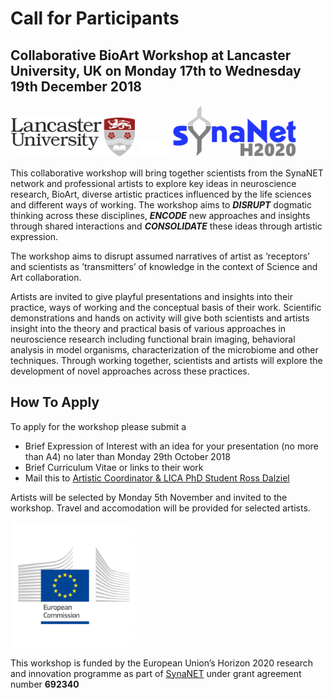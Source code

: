 
# Call for Participants

## Collaborative BioArt Workshop at **Lancaster University, UK** on **Monday 17th to Wednesday 19th December 2018**

<img src="https://raw.githubusercontent.com/cheapjack/DisruptEncodeConsolidate/master/media/LancsACLogo.png" width="200">
<img src="https://raw.githubusercontent.com/cheapjack/DisruptEncodeConsolidate/master/media/space.png" width="50">
<img src="https://raw.githubusercontent.com/cheapjack/DisruptEncodeConsolidate/master/media/synaNetLogo.png" width="200">

This collaborative workshop will bring together scientists from the SynaNET network and professional artists to explore key ideas in neuroscience research, BioArt, diverse artistic practices influenced by the life sciences and different ways of working. The workshop aims to ***DISRUPT*** dogmatic thinking across these disciplines, ***ENCODE*** new approaches and insights through shared interactions and ***CONSOLIDATE*** these ideas through artistic expression.

The workshop aims to disrupt assumed narratives of artist as ‘receptors’ and scientists as ’transmitters’ of knowledge in the context of Science and Art collaboration.

Artists are invited to give playful presentations and insights into their practice, ways of working and the conceptual basis of their work. Scientific demonstrations and hands on activity will give both scientists and artists insight into the theory and practical basis of various approaches in neuroscience research including functional brain imaging, behavioral analysis in model organisms, characterization of the microbiome and other techniques. Through working together, scientists and artists will explore the development of novel approaches across these practices.


## How To Apply

To apply for the workshop please submit a
 * Brief Expression of Interest with an idea for your presentation (no more than A4) no later than Monday 29th October 2018 
 * Brief Curriculum Vitae or links to their work
 * Mail this to <a href="mailto:r.dalziel@lancaster.ac.uk?subject=Disrupt, Encode, Consolidate Enquiry&bcc=n.dawson1@lancaster.ac.uk">Artistic Coordinator & LICA PhD Student Ross Dalziel</a>
 

Artists will be selected by Monday 5th November and invited to the workshop. Travel and accomodation will be provided for selected artists.

<img src="https://raw.githubusercontent.com/cheapjack/DisruptEncodeConsolidate/master/media/European-Commission-1.jpg" width="200">

This workshop is funded by the European Union’s Horizon 2020 research and innovation programme as part of [SynaNET](www.synanet2020.com) under grant agreement number **692340**
